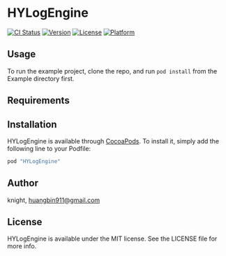 # HYLogEngine

[![CI Status](http://img.shields.io/travis/knight/HYLogEngine.svg?style=flat)](https://travis-ci.org/knight/HYLogEngine)
[![Version](https://img.shields.io/cocoapods/v/HYLogEngine.svg?style=flat)](http://cocoapods.org/pods/HYLogEngine)
[![License](https://img.shields.io/cocoapods/l/HYLogEngine.svg?style=flat)](http://cocoapods.org/pods/HYLogEngine)
[![Platform](https://img.shields.io/cocoapods/p/HYLogEngine.svg?style=flat)](http://cocoapods.org/pods/HYLogEngine)

## Usage

To run the example project, clone the repo, and run `pod install` from the Example directory first.

## Requirements

## Installation

HYLogEngine is available through [CocoaPods](http://cocoapods.org). To install
it, simply add the following line to your Podfile:

```ruby
pod "HYLogEngine"
```

## Author

knight, huangbin911@gmail.com

## License

HYLogEngine is available under the MIT license. See the LICENSE file for more info.
